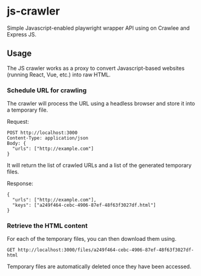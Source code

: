 # js-crawler

Simple Javascript-enabled playwright wrapper API using on Crawlee and Express JS.

## Usage

The JS crawler works as a proxy to convert Javascript-based websites (running React, Vue, etc.) into raw HTML.

### Schedule URL for crawling

The crawler will process the URL using a headless browser and store it into a temporary file.

Request:
```
POST http://localhost:3000
Content-Type: application/json
Body: {
  "urls": ["http://example.com"]
}
```

It will return the list of crawled URLs and a list of the generated temporary files.

Response:
```
{
  "urls": ["http://example.com"],
  "keys": ["a249f464-cebc-4906-87ef-48f63f3027df.html"]
}
```

### Retrieve the HTML content

For each of the temporary files, you can then download them using.
```
GET http://localhost:3000/files/a249f464-cebc-4906-87ef-48f63f3027df-html
```

Temporary files are automatically deleted once they have been accessed.

